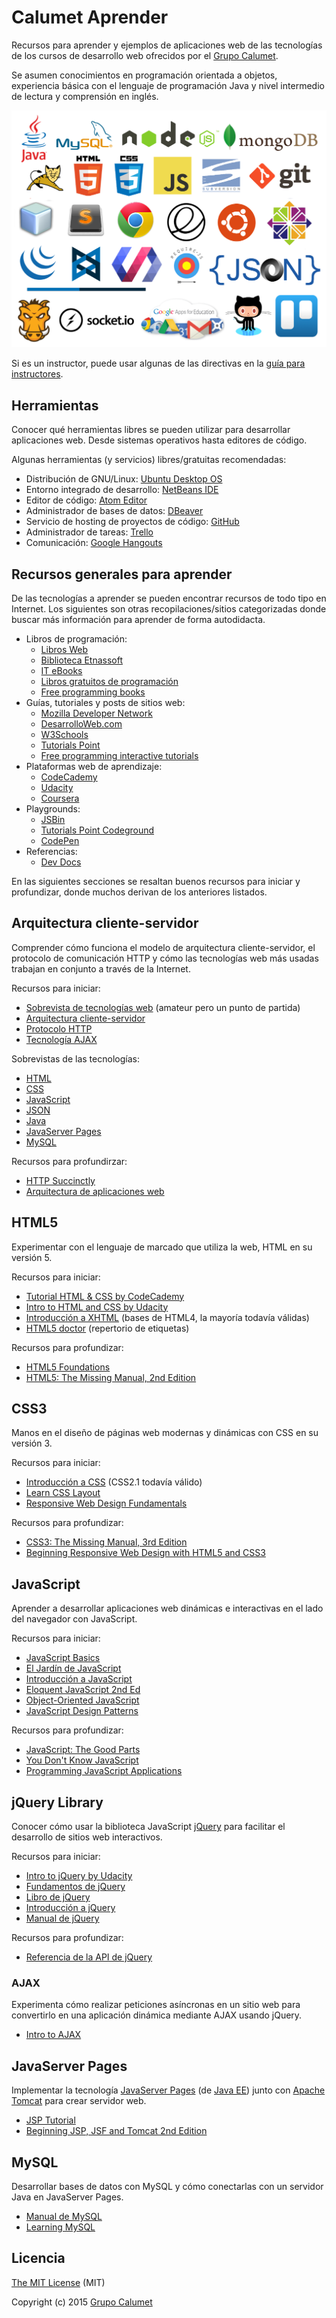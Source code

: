 # Calumet Aprender

Recursos para aprender y ejemplos de aplicaciones web de las tecnologías de los cursos de desarrollo web ofrecidos por el [Grupo Calumet](http://cormoran.uis.edu.co/calumet).

Se asumen conocimientos en programación orientada a objetos, experiencia básica con el lenguaje de programación Java y nivel intermedio de lectura y comprensión en inglés.

<img src="tech-logos.png" alt="Logos de tecnologías implementadas en Calumet">

Si es un instructor, puede usar algunas de las directivas en la [guía para instructores](instructors.md). 


## Herramientas

Conocer qué herramientas libres se pueden utilizar para desarrollar aplicaciones web. Desde sistemas operativos hasta editores de código.

Algunas herramientas (y servicios) libres/gratuitas recomendadas:

- Distribución de GNU/Linux: [Ubuntu Desktop OS](http://ubuntu.com)
- Entorno integrado de desarrollo: [NetBeans IDE](http://netbeans.org)
- Editor de código: [Atom Editor](http://atom.io)
- Administrador de bases de datos: [DBeaver](http://dbeaver.jkiss.org)
- Servicio de hosting de proyectos de código: [GitHub](http://github.com)
- Administrador de tareas: [Trello](http://trello.com)
- Comunicación: [Google Hangouts](http://www.google.com/hangouts)


## Recursos generales para aprender

De las tecnologías a aprender se pueden encontrar recursos de todo tipo en Internet. Los siguientes son otras recopilaciones/sitios categorizadas donde buscar más información para aprender de forma autodidacta.

- Libros de programación:
  - [Libros Web](http://librosweb.es)
  - [Biblioteca Etnassoft](http://www.etnassoft.com/biblioteca)
  - [IT eBooks](http://www.it-ebooks.info)
  - [Libros gratuitos de programación](https://github.com/vhf/free-programming-books/blob/master/free-programming-books-es.md)
  - [Free programming books](https://github.com/vhf/free-programming-books/blob/master/free-programming-books.md)
- Guías, tutoriales y posts de sitios web:
  - [Mozilla Developer Network](https://developer.mozilla.org)
  - [DesarrolloWeb.com](http://www.desarrolloweb.com)
  - [W3Schools](http://www.w3schools.com)
  - [Tutorials Point](http://www.tutorialspoint.com)
  - [Free programming interactive tutorials](https://github.com/vhf/free-programming-books/blob/master/free-programming-interactive-tutorials-en.md)
- Plataformas web de aprendizaje:
  - [CodeCademy](http://www.codecademy.com)
  - [Udacity](http://www.udacity.com)
  - [Coursera](http://coursera.org)
- Playgrounds:
  - [JSBin](http://jsbin.com)
  - [Tutorials Point Codeground](http://www.tutorialspoint.com/codingground.htm)
  - [CodePen](http://codepen.io)
- Referencias:
  - [Dev Docs](http://devdocs.io)

En las siguientes secciones se resaltan buenos recursos para iniciar y profundizar, donde muchos derivan de los anteriores listados.


## Arquitectura cliente-servidor

Comprender cómo funciona el modelo de arquitectura cliente-servidor, el protocolo de comunicación HTTP y cómo las tecnologías web más usadas trabajan en conjunto a través de la Internet.

Recursos para iniciar:

- [Sobrevista de tecnologías web](https://www.youtube.com/watch?v=3yfxKZWvN8k) (amateur pero un punto de partida)
- [Arquitectura cliente-servidor](http://es.wikipedia.org/wiki/Cliente-servidor)
- [Protocolo HTTP](http://es.wikipedia.org/wiki/Hypertext_Transfer_Protocol)
- [Tecnología AJAX](https://es.wikipedia.org/wiki/AJAX)

Sobrevistas de las tecnologías:

- [HTML](https://es.wikipedia.org/wiki/HTML)
- [CSS](https://es.wikipedia.org/wiki/Hoja_de_estilos_en_cascada)
- [JavaScript](https://es.wikipedia.org/wiki/JavaScript)
- [JSON](https://es.wikipedia.org/wiki/JSON)
- [Java](https://es.wikipedia.org/wiki/Java_(lenguaje_de_programaci%C3%B3n))
- [JavaServer Pages](https://es.wikipedia.org/wiki/JavaServer_Pages)
- [MySQL](https://es.wikipedia.org/wiki/MySQL)

Recursos para profundirzar:

- [HTTP Succinctly](https://www.syncfusion.com/resources/techportal/details/ebooks/http)
- [Arquitectura de aplicaciones web](http://www.etnassoft.com/biblioteca/arquitectura-de-aplicaciones-web)


## HTML5

Experimentar con el lenguaje de marcado que utiliza la web, HTML en su versión 5.

Recursos para iniciar:

- [Tutorial HTML & CSS by CodeCademy](https://www.codecademy.com/tracks/web)
- [Intro to HTML and CSS by Udacity](https://www.udacity.com/course/intro-to-html-and-css--ud304)
- [Introducción a XHTML](http://librosweb.es/libro/xhtml) (bases de HTML4, la mayoría todavía válidas)
- [HTML5 doctor](http://html5doctor.com) (repertorio de etiquetas)

Recursos para profundizar:

- [HTML5 Foundations](http://it-ebooks.info/book/3335/)
- [HTML5: The Missing Manual, 2nd Edition](http://www.it-ebooks.info/book/3136)


## CSS3

Manos en el diseño de páginas web modernas y dinámicas con CSS en su versión 3.

Recursos para iniciar:

- [Introducción a CSS](http://librosweb.es/libro/css) (CSS2.1 todavía válido)
- [Learn CSS Layout](http://learnlayout.com)
- [Responsive Web Design Fundamentals](https://www.udacity.com/course/responsive-web-design-fundamentals--ud893)

Recursos para profundizar:

- [CSS3: The Missing Manual, 3rd Edition](http://it-ebooks.info/book/1356)
- [Beginning Responsive Web Design with HTML5 and CSS3](https://it-ebooks.info/book/3809/)


## JavaScript

Aprender a desarrollar aplicaciones web dinámicas e interactivas en el lado del navegador con JavaScript.

Recursos para iniciar:

- [JavaScript Basics](https://www.udacity.com/course/javascript-basics--ud804)
- [El Jardín de JavaScript](http://bonsaiden.github.io/JavaScript-Garden/es/)
- [Introducción a JavaScript](http://librosweb.es/libro/javascript)
- [Eloquent JavaScript 2nd Ed](http://eloquentjavascript.net)
- [Object-Oriented JavaScript](https://www.udacity.com/course/object-oriented-javascript--ud015)
- [JavaScript Design Patterns](https://www.udacity.com/course/javascript-design-patterns--ud989)

Recursos para profundizar:

- [JavaScript: The Good Parts](http://it-ebooks.info/book/274)
- [You Don't Know JavaScript](https://github.com/getify/You-Dont-Know-JS)
- [Programming JavaScript Applications](http://chimera.labs.oreilly.com/books/1234000000262/index.html)


## jQuery Library

Conocer cómo usar la biblioteca JavaScript [jQuery](http://jquery.com) para facilitar el desarrollo de sitios web interactivos.

Recursos para iniciar:

- [Intro to jQuery by Udacity](https://www.udacity.com/course/intro-to-jquery--ud245)
- [Fundamentos de jQuery](http://librosweb.es/libro/fundamentos_jquery)
- [Libro de jQuery](http://librojquery.com)
- [Introducción a jQuery](http://prhone.blogspot.com/2013/05/introduccion-la-libreria-javascript.html)
- [Manual de jQuery](http://www.desarrolloweb.com/manuales/manual-jquery.html)

Recursos para profundizar:

- [Referencia de la API de jQuery](http://www.oscarotero.com/jquery)

### AJAX

Experimenta cómo realizar peticiones asíncronas en un sitio web para convertirlo en una aplicación dinámica mediante AJAX usando jQuery.

- [Intro to AJAX](https://www.udacity.com/course/intro-to-ajax--ud110)


## JavaServer Pages

Implementar la tecnología [JavaServer Pages](https://es.wikipedia.org/wiki/JavaServer_Pages) (de [Java EE](https://es.wikipedia.org/wiki/Java_EE)) junto con [Apache Tomcat](https://es.wikipedia.org/wiki/Tomcat) para crear servidor web.

- [JSP Tutorial](http://www.tutorialspoint.com/jsp)
- [Beginning JSP, JSF and Tomcat 2nd Edition](http://it-ebooks.info/book/1478)


## MySQL

Desarrollar bases de datos con MySQL y cómo conectarlas con un servidor Java en JavaServer Pages.

- [Manual de MySQL](http://www.desarrolloweb.com/manuales/9)
- [Learning MySQL](http://it-ebooks.info/book/1624)


## Licencia

[The MIT License](http://opensource.org/licenses/MIT) (MIT)

Copyright (c) 2015 [Grupo Calumet](http://cormoran.uis.edu.co/calumet)
